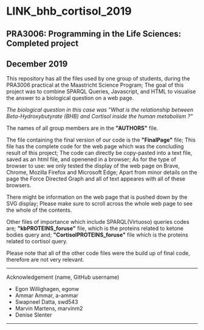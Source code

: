 LINK_bhb_cortisol_2019
========================

PRA3006: Programming in the Life Sciences: Completed project
------------------------------------------------------------

December 2019
----------------

This repository has all the files used by one group of students, during the PRA3006 practical at the Maastricht Science Program;
The goal of this project was to combine SPARQL Queries, Javascript, and HTML to visualise the answer to a biological question on a web page.

_The biological question in this case was "What is the relationship between Beta-Hydroxybutyrate (BHB) and Cortisol inside the human metabolism ?"_

The names of all group members are in the **"AUTHORS"** file.

The file containing the final version of our code is the **"FinalPage"** file;
This file has the complete code for the web page which was the concluding result of this project;
The code can directly be copy-pasted into a text file, saved as an html file, and openened in a browser;
As for the type of browser to use: we only tested the display of the web page on Brave, Chrome, Mozilla Firefox and Microsoft Edge;
Apart from minor details on the page the Force Directed Graph and all of text appeares with all of these browsers.

There might be information on the web page that is pushed down by the SVG display;
Please make sure to scroll across the whole web page to see the whole of the contents.

Other files of importance which include SPARQL(Virtuoso) queries codes are;
**"kbPROTEINS_foruse"** file, which is the proteins related to ketone bodies query and;
**"CortisolPROTEINS_foruse"** file which is the proteins related to cortisol query.

Please note that all of the other code files were the build up of final code, therefore are not very relevant. 

----------------------------------------------------------------------------------
Acknowledgement (name, GitHub username)
* Egon Willighagen, egonw
* Ammar Ammar, a-ammar
* Swapneel Datta, swd543 
* Marvin Martens, marvinm2
* Denise Slenter
----------------------------------------------------------------------------------
